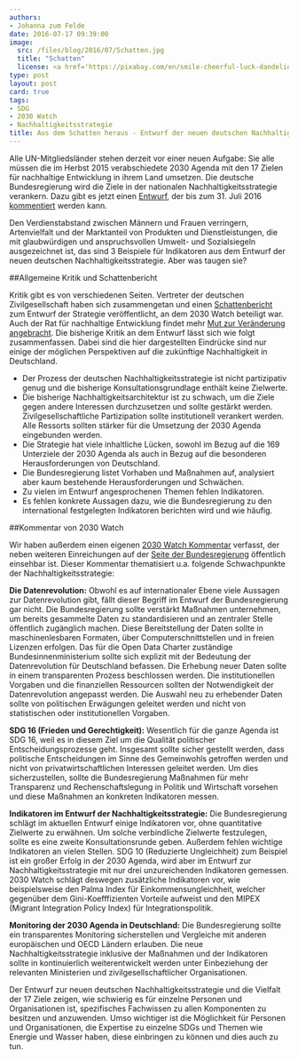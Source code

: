 ```yaml
---
authors:
- Johanna zum Felde
date: 2016-07-17 09:39:00
image:
  src: /files/blog/2016/07/Schatten.jpg
  title: "Schatten"
  license: <a href='https://pixabay.com/en/smile-cheerful-luck-dandelion-1374564/'>CCO</a>   
type: post
layout: post
card: true
tags:
- SDG
- 2030 Watch
- Nachhaltigkeitsstrategie
title: Aus dem Schatten heraus - Entwurf der neuen deutschen Nachhaltigkeitsstrategie
---
```


Alle UN-Mitgliedsländer stehen derzeit vor einer neuen Aufgabe: Sie alle müssen die im Herbst 2015 verabschiedete 2030 Agenda mit den 17 Zielen für nachhaltige Entwicklung in ihrem Land umsetzen. Die deutsche Bundesregierung wird die Ziele in der nationalen Nachhaltigkeitsstrategie verankern. Dazu gibt es jetzt einen [Entwurf](https://www.bundesregierung.de/Content/DE/StatischeSeiten/Breg/Nachhaltigkeit/0-Buehne/2016-05-31-download-nachhaltigkeitsstrategie-entwurf.pdf;jsessionid=5705160D4AAEA4DEDF70D1A44C240352.s6t1?__blob=publicationFile&v=4), der bis zum 31. Juli 2016 [kommentiert](https://www.bundesregierung.de/Content/DE/StatischeSeiten/Breg/Nachhaltigkeit/0-Buehne/2016-05-31-text-zum-entwurf-nachhaltigkeitsstrategie.html) werden kann. 

Den Verdienstabstand zwischen Männern und Frauen verringern, Artenvielfalt und der Marktanteil von Produkten und Dienstleistungen, die mit glaubwürdigen und anspruchsvollen Umwelt- und Sozialsiegeln ausgezeichnet ist, das sind 3 Beispiele für Indikatoren aus dem Entwurf der neuen deutschen Nachhaltigkeitsstrategie. Aber was taugen sie? 

##Allgemeine Kritik und Schattenbericht

Kritik gibt es von verschiedenen Seiten. Vertreter der deutschen Zivilgesellschaft haben sich zusammengetan und einen [Schattenbericht](https://www.2030report.de/de) zum Entwurf der Strategie veröffentlicht, an dem 2030 Watch beteiligt war. Auch der Rat für nachhaltige Entwicklung findet mehr [Mut zur Veränderung angebracht](http://www.nachhaltigkeitsrat.de/fileadmin/user_upload/dokumente/empfehlungen/2016/20160620_RNE_Stellungnahme_RegE_DE_Nachhaltigkeitsstrategie.pdf). Die bisherige Kritik an dem Entwurf lässt sich wie folgt zusammenfassen. Dabei sind die hier dargestellten Eindrücke sind nur einige der möglichen Perspektiven auf die zukünftige Nachhaltigkeit in Deutschland.
 
* Der Prozess der deutschen Nachhaltigkeitsstrategie ist nicht partizipativ genug und die bisherige Konsultationsgrundlage enthält keine Zielwerte.
* Die bisherige Nachhaltigkeitsarchitektur ist zu schwach, um die Ziele gegen andere Interessen durchzusetzen und sollte gestärkt werden. Zivilgesellschaftliche Partizipation sollte institutionell verankert werden. Alle Ressorts sollten stärker für die Umsetzung der 2030 Agenda eingebunden werden.
* Die Strategie hat viele inhaltliche Lücken, sowohl im Bezug auf die 169 Unterziele der 2030 Agenda als auch in Bezug auf die besonderen Herausforderungen von Deutschland. 
* Die Bundesregierung listet Vorhaben und Maßnahmen auf, analysiert aber kaum bestehende Herausforderungen und Schwächen. 
* Zu vielen im Entwurf angesprochenen Themen fehlen Indikatoren.
* Es fehlen konkrete Aussagen dazu, wie die Bundesregierung zu den international festgelegten Indikatoren berichten wird und wie häufig.

##Kommentar von 2030 Watch

Wir haben außerdem einen eigenen [2030 Watch Kommentar](https://2030-watch.de/static/misc/Nachhaltigkeitsstrategie_OKF_Kommentar.pdf) verfasst, der neben weiteren Einreichungen auf der [Seite der Bundesregierung](https://www.bundesregierung.de/Content/DE/StatischeSeiten/Breg/Nachhaltigkeit/Nachhaltigkeitsdialog-stellungnahmen/anregungen-zur-strategie.html) öffentlich einsehbar ist. Dieser Kommentar thematisiert u.a. folgende Schwachpunkte der Nachhaltigkeitsstrategie:

**Die Datenrevolution:** Obwohl es auf internationaler Ebene viele Aussagen zur Datenrevolution gibt, fällt dieser Begriff im Entwurf der Bundesregierung gar nicht. Die Bundesregierung sollte verstärkt Maßnahmen unternehmen, um bereits gesammelte Daten zu standardisieren und an zentraler Stelle öffentlich zugänglich machen. Diese Bereitstellung der Daten sollte in maschinenlesbaren Formaten, über Computerschnittstellen und in freien Lizenzen erfolgen. Das für die Open Data Charter zuständige Bundesinnenministerium sollte sich explizit mit der Bedeutung der Datenrevolution für Deutschland befassen. Die Erhebung neuer Daten sollte in einem transparenten Prozess beschlossen werden. Die institutionellen Vorgaben und die finanziellen Ressourcen sollten der Notwendigkeit der Datenrevolution angepasst werden. Die Auswahl neu zu erhebender Daten sollte von politischen Erwägungen geleitet werden und nicht von statistischen oder institutionellen Vorgaben.

**SDG 16 (Frieden und Gerechtigkeit):** Wesentlich für die ganze Agenda ist SDG 16, weil es in diesem Ziel um die Qualität politischer Entscheidungsprozesse geht. Insgesamt sollte sicher gestellt werden, dass politische Entscheidungen im Sinne des Gemeinwohls getroffen werden und nicht von privatwirtschaftlichen Interessen geleitet werden. Um dies sicherzustellen, sollte die Bundesregierung Maßnahmen für mehr Transparenz und Rechenschaftslegung in Politik und Wirtschaft vorsehen und diese Maßnahmen an konkreten Indikatoren messen. 

**Indikatoren im Entwurf der Nachhaltigkeitsstrategie:** Die Bundesregierung schlägt im aktuellen Entwurf einige Indikatoren vor, ohne quantitative Zielwerte zu erwähnen. Um solche verbindliche Zielwerte festzulegen, sollte es eine zweite Konsultationsrunde geben. Außerdem fehlen wichtige Indikatoren an vielen Stellen. SDG 10 (Reduzierte Ungleichheit) zum Beispiel ist ein großer Erfolg in der 2030 Agenda, wird aber im Entwurf zur Nachhaltigkeitsstrategie mit nur drei unzureichenden Indikatoren gemessen. 2030 Watch schlägt deswegen zusätzliche Indikatoren vor, wie beispielsweise den Palma Index für Einkommensungleichheit, welcher gegenüber dem Gini-Koefffizienten Vorteile aufweist und den MIPEX (Migrant Integration Policy Index) für Integrationspolitik.

**Monitoring der 2030 Agenda in Deutschland:** Die Bundesregierung sollte ein transparentes Monitoring sicherstellen und Vergleiche mit anderen europäischen und OECD Ländern erlauben. Die neue Nachhaltigkeitsstrategie inklusive der Maßnahmen und der Indikatoren sollte in kontinuierlich weiterentwickelt werden unter Einbeziehung der relevanten Ministerien und zivilgesellschaftlicher Organisationen.

Der Entwurf zur neuen deutschen Nachhaltigkeitsstrategie und die Vielfalt der 17 Ziele zeigen, wie schwierig es für einzelne Personen und Organisationen ist, spezifisches Fachwissen zu allen Komponenten zu besitzen und anzuwenden. Umso wichtiger ist die Möglichkeit für Personen und Organisationen, die Expertise zu einzelne SDGs und Themen wie Energie und Wasser haben, diese einbringen zu können und dies auch zu tun.
